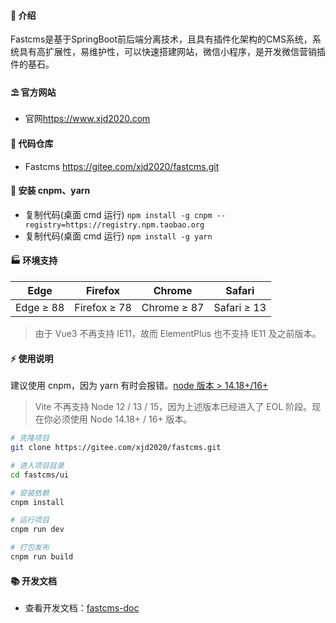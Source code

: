 #### 🌈 介绍

Fastcms是基于SpringBoot前后端分离技术，且具有插件化架构的CMS系统，系统具有高扩展性，易维护性，可以快速搭建网站，微信小程序，是开发微信营销插件的基石。

#### ⛱️ 官方网站

- 官网<a href="https://www.xjd2020.com" target="_blank">https://www.xjd2020.com</a>


#### 💒 代码仓库

- Fastcms <a href="https://gitee.com/xjd2020/fastcms.git" target="_blank">https://gitee.com/xjd2020/fastcms.git</a>

#### 🚧 安装 cnpm、yarn

- 复制代码(桌面 cmd 运行) `npm install -g cnpm --registry=https://registry.npm.taobao.org`
- 复制代码(桌面 cmd 运行) `npm install -g yarn`

#### 🏭 环境支持

| Edge      | Firefox      | Chrome      | Safari      |
| --------- | ------------ | ----------- | ----------- |
| Edge ≥ 88 | Firefox ≥ 78 | Chrome ≥ 87 | Safari ≥ 13 |

> 由于 Vue3 不再支持 IE11，故而 ElementPlus 也不支持 IE11 及之前版本。

#### ⚡ 使用说明

建议使用 cnpm，因为 yarn 有时会报错。<a href="http://nodejs.cn/" target="_blank">node 版本 > 14.18+/16+</a>

> Vite 不再支持 Node 12 / 13 / 15，因为上述版本已经进入了 EOL 阶段。现在你必须使用 Node 14.18+ / 16+ 版本。

```bash
# 克隆项目
git clone https://gitee.com/xjd2020/fastcms.git

# 进入项目目录
cd fastcms/ui

# 安装依赖
cnpm install

# 运行项目
cnpm run dev

# 打包发布
cnpm run build
```

#### 📚 开发文档

- 查看开发文档：<a href="http://doc.xjd2020.com" target="_blank">fastcms-doc</a>

